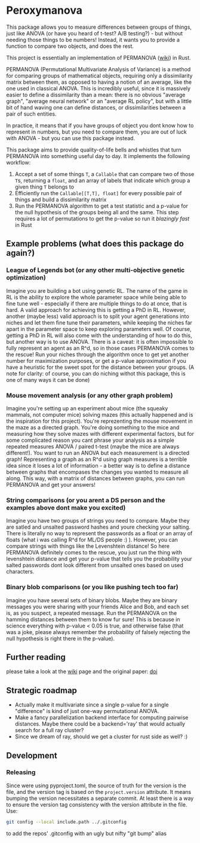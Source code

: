 # Peroxymanova

This package allows you to measure differences between groups of things, just like ANOVA (or have you heard of t-test? A/B testing?) - but without needing those things to be numbers! Instead, it wants you to provide a function to compare two objects, and does the rest.

This project is essentially an implementation of PERMANOVA ([wiki](https://en.wikipedia.org/wiki/Permutational_analysis_of_variance)) in Rust.

PERMANOVA (Permutational Multivariate Analysis of Variance) is a method for comparing groups of mathematical objects, requiring only a dissimilarity matrix between them, as opposed to having a notion of an average, like the one used in classical ANOVA. This is incredibly useful, since it is massively easier to define a dissimilarity than a mean: there is no obvious "average graph", "average neural network" or an "average RL policy", but with a little bit of hand waving one can define distances, or dissimilarities between a pair of such entities.

In practice, it means that if you have groups of object you dont know how to represent in numbers, but you need to compare them, you are out of luck with ANOVA - but you can use this package instead.

This package aims to provide quality-of-life bells and whistles that turn PERMANOVA into something useful day to day. It implements the following workflow:

1. Accept a set of some things `T`, a `Callable` that can compare two of those `T`s, returning a `float`, and an array of labels that indicate which group a given thing `T` belongs to
2. Efficiently run the `Callable[[T,T], float]` for every possible pair of things and build a dissimilarity matrix
3. Run the PERMANOVA algorithm to get a test statistic and a p-value for the null hypothesis of the groups being all and the same. This step requires a lot of permutations to get the p-value so run it *blazingly fast* in Rust


## Example problems (what does this package do again?)


### League of Legends bot (or any other multi-objective genetic optimization)

Imagine you are building a bot using genetic RL. The name of the game in RL is the ability to explore the whole parameter space while being able to fine tune well - especially if there are multiple things to do at once, that is hard. A valid approach for achieving this is getting a PhD in RL. However, another (maybe less) valid approach is to split your agent generations into niches and let them fine tune their parameters, while keeping the niches far apart in the parameter space to keep exploring parameters well. Of course, getting a PhD in RL will also come with the understanding of how to do this, but another way is to use ANOVA. There is a caveat: it is often impossible to fully represent an agent as an R^d, so in those cases PERMANOVA comes to the rescue! Run your niches through the algorithm once to get yet another number for maximization purposes, or get a p-value approximation if you have a heuristic for the sweet spot for the distance between your groups. (A note for clarity: of course, you can do niching withot this package, this is one of many ways it can be done)

### Mouse movement analysis (or any other graph problem)

Imagine you're setting up an experiment about mice (the squeaky mammals, not computer mice) solving mazes (this actually happened and is the inspiration for this project). You're reprezenting the mouse movement in the maze as a directed graph. You're doing something to the mice and measuring how they solve mazes with different experimental factors, but for some complicated reason you cant phrase your analysis as a simple repeated measures ANOVA / paired t-test (maybe the mice are always different!). You want to run an ANOVA but each measurement is a directed graph! Representing a graph as an R^d using graph measures is a terrible idea since it loses a lot of information - a better way is to define a distance between graphs that encompases the changes you wanted to measure all along. This way, with a matrix of distances between graphs, you can run PERMANOVA and get your answers!

### String comparisons (or you arent a DS person and the examples above dont make you excited)

Imagine you have two groups of strings you need to compare. Maybe they are satled and unsalted password hashes and youre checking your salting. There is literally no way to represent the passwords as a float or an array of floats (what i was calling R^d for ML/DS people :) ). However, you can compare strings with things like the Levenshtein distance! So here PERMANOVA definitely comes to the rescue, you just run the thing with levenshtein distance and get your p-value that tells you the probability your salted passwords dont look different from unsalted ones based on used characters.

### Binary blob comparisons (or you like pushing tech too far)

Imagine you have several sets of binary blobs. Maybe they are binary messages you were sharing with your friends Alice and Bob, and each set is, as you suspect, a repeated message. Run the PERMANOVA on the hamming distances between them to know fur sure! This is because in science everything with p-value < 0.05 is true, and otherwise false (that was a joke, please always remember the probability of falsely rejecting the null hypothesis is right there in the p-value).


## Further reading

please take a look at the [wiki](https://en.wikipedia.org/wiki/Permutational_analysis_of_variance) page and the original paper: [doi](https://onlinelibrary.wiley.com/doi/10.1111/j.1442-9993.2001.01070.pp.x)

## Strategic roadmap

- Actually make it multivariate since a single p-value for a single "difference" is kind of just one-way permutational ANOVA.
- Make a fancy parallelization backend interface for computing pairwise distances. Maybe there could be a backend='ray' that would actually search for a full ray cluster?
- Since we dream of ray, should we get a cluster for rust side as well? :)

## Development
### Releasing

Since were using pyproject.toml, the source of truth for the version is the file,
and the version tag is based on the `project.version` attribute. It means
bumping the version necessitates a separate commit.
At least there is a way to ensure the version tag consistency with the version
attribute in the file. Use:
```bash
git config --local include.path ../.gitconfig
```
to add the repos' .gitconfig with an ugly but nifty "git bump" alias
